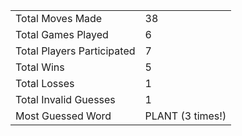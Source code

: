 |              |                |
| ---------------- | ----------------------------- |
| Total Moves Made | 38 |
| Total Games Played | 6 |
| Total Players Participated | 7 |
| Total Wins | 5 |
| Total Losses | 1 |
| Total Invalid Guesses | 1 |
| Most Guessed Word | PLANT (3 times!) |
